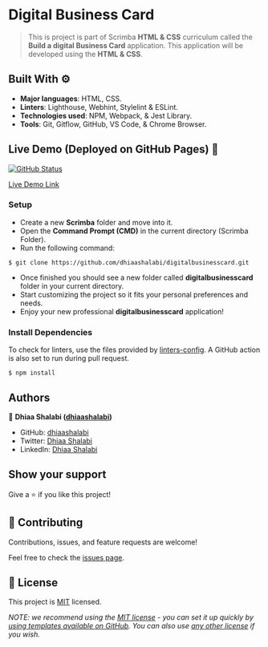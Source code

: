# Digital Business Card

> This is project is part of Scrimba **HTML & CSS** curriculum called the **Build a digital Business Card** application. This application will be developed using the **HTML & CSS**.

## Built With ⚙️

- **Major languages**: HTML, CSS.
- **Linters**: Lighthouse, Webhint, Stylelint & ESLint.
- **Technologies used**: NPM, Webpack, & Jest Library.
- **Tools**: Git, Gitflow, GitHub, VS Code, & Chrome Browser.

## Live Demo (Deployed on GitHub Pages) 🚀

[![GitHub Status](https://github.com/dhiaashalabi/digitalbusinesscard/actions/workflows/static.yml/badge.svg)](https://dhiaashalabi.github.io/digitalbusinesscard/)

[Live Demo Link](https://dhiaashalabi.github.io/digitalbusinesscard/)

### Setup

- Create a new **Scrimba** folder and move into it.
- Open the **Command Prompt (CMD)** in the current directory (Scrimba Folder).
- Run the following command:

```
$ git clone https://github.com/dhiaashalabi/digitalbusinesscard.git
```

- Once finished you should see a new folder called **digitalbusinesscard** folder in your current directory.
- Start customizing the project so it fits your personal preferences and needs.
- Enjoy your new professional **digitalbusinesscard** application!

### Install Dependencies

To check for linters, use the files provided by [linters-config](https://github.com/microverseinc/linters-config/tree/master/react-redux). A GitHub action is also set to run during pull request.

```
$ npm install
```

## Authors

👤 **Dhiaa Shalabi ([dhiaashalabi](https://github.com/dhiaashalabi))**

- GitHub: [dhiaashalabi](https://github.com/dhiaashalabi)
- Twitter: [Dhiaa Shalabi](https://twitter.com/dhiaashalabi)
- LinkedIn: [Dhiaa Shalabi](hhttps://www.linkedin.com/in/dhiaashalabi/)

## Show your support

Give a ⭐️ if you like this project!

## 🤝 Contributing

Contributions, issues, and feature requests are welcome!

Feel free to check the [issues page](../../issues/).

## 📝 License

This project is [MIT](./LICENSE) licensed.

_NOTE: we recommend using the [MIT license](https://choosealicense.com/licenses/mit/) - you can set it up quickly by [using templates available on GitHub](https://docs.github.com/en/communities/setting-up-your-project-for-healthy-contributions/adding-a-license-to-a-repository). You can also use [any other license](https://choosealicense.com/licenses/) if you wish._
